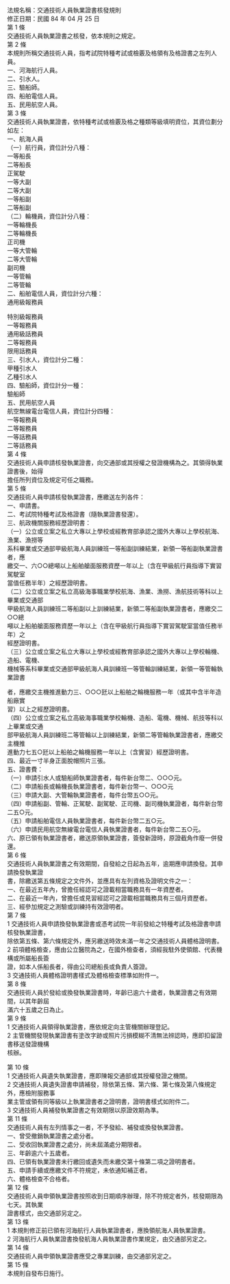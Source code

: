 法規名稱：交通技術人員執業證書核發規則  
修正日期：民國 84 年 04 月 25 日  
第 1 條  
交通技術人員執業證書之核發，依本規則之規定。  
第 2 條  
本規則所稱交通技術人員，指考試院特種考試或檢覈及格領有及格證書之左列人員。  
一、河海航行人員。  
二、引水人。  
三、驗船師。  
四、船舶電信人員。  
五、民用航空人員。  
第 3 條  
交通技術人員執業證書，依特種考試或檢覈及格之種類等級填明資位，其資位劃分如左：  
一、航海人員  
（一）航行員，資位計分八種：  
一等船長  
二等船長  
正駕駛  
一等大副  
二等大副  
一等船副  
二等船副  
（二）輪機員，資位計分八種：  
一等輪機長  
二等輪機長  
正司機  
一等大管輪  
二等大管輪  
副司機  
一等管輪  
二等管輪  
二、船舶電信人員，資位計分六種：  
通用級報務員  


特別級報務員  
一等報務員  
通用級話務員  
二等報務員  
限用話務員  
三、引水人，資位計分二種：  
甲種引水人  
乙種引水人  
四、驗船師，資位計分一種：  
驗船師  
五、民用航空人員  
航空無線電台電信人員，資位計分四種：  
一等報務員  
二等報務員  
一等話務員  
二等話務員  
第 4 條  
交通技術人員申請核發執業證書，向交通部或其授權之發證機構為之。其領得執業證書後，始得  
擔任所列資位及規定可任之職務。  
第 5 條  
交通技術人員申請核發執業證書，應繳送左列各件：  
一、申請書。  
二、考試院特種考試及格證書（隨執業證書發還）。  
三、航政機關服務經歷證明書：  
（一）公立或立案之私立大專以上學校或經教育部承認之國外大專以上學校航海、漁業、漁撈等  
系科畢業或交通部甲級航海人員訓練班一等船副訓練結業，新領一等船副執業證書者，應  
繳交一、六○○總噸以上船舶艙面服務資歷一年以上（含在甲級航行員指導下實習駕駛室  
當值任務半年）之經歷證明書。  
（二）公立或立案之私立高級海事職業學校航海、漁業、漁撈、漁航技術等科以上畢業或交通部  
甲級航海人員訓練班二等船副以上訓練結業，新領二等船副執業證書者，應繳交二○○總  
噸以上船舶艙面服務資歷一年以上（含在甲級航行員指導下實習駕駛室當值任務半年）之  
經歷證明書。  
（三）公立或立案之私立大專以上學校或經教育部承認之國外大專以上學校輪機、造船、電機、  
機械等系科畢業或交通部甲級航海人員訓練班一等管輪訓練結業，新領一等管輪執業證書  


者，應繳交主機推進動力三、○○○瓩以上船舶之輪機服務一年（或其中含半年造船廠實  
習）以上之經歷證明書。  
（四）公立或立案之私立高級海事職業學校輪機、造船、電機、機械、航技等科以上畢業或交通  
部甲級航海人員訓練班二等管輪以上訓練結業，新領二等管輪執業證書者，應繳交主機推  
進動力七五○瓩以上船舶之輪機服務一年以上（含實習）經歷證明書。  
四、最近一寸半身正面脫帽照片三張。  
五、證書費：  
（一）申請引水人或驗船師執業證書者，每件新台幣二、○○○元。  
（二）申請船長或輪機長執業證書者，每件新台幣一、○○○元  
（三）申請大副、大管輪執業證書者，每件台幣五○○元。  
（四）申請船副、管輪、正駕駛、副駕駛、正司機、副司機執業證者，每件新台幣二五○元。  
（五）申請船舶電信人員執業證書者，每件新台幣二五○元。  
（六）申請民用航空無線電台電信人員執業證書者，每件新台幣二五○元。  
六、原已領有執業證書者，繳送原領執業證書，簽發新證時，原證截角作廢一併發還。  
第 6 條  
交通技術人員執業證書之有效期間，自發給之日起為五年，逾期應申請換發。其申請換發執業證  
書，除繳送第五條規定之文件外，並應具有左列資格及證明文件之一：  
一、在最近五年內，曾擔任經認可之證載相當職務具有一年資歷者。  
二、在最近一年內，曾擔任或見習經認可之證載相當職務具有三個月資歷者。  
三、經參加規定之測驗或訓練持有效證明者。  
第 7 條  
1 交通技術人員申請換發執業證書或憑考試院一年前發給之特種考試及格證書申請核發執業證書，  
除依第五條、第六條規定外，應另繳送時效未滿一年之交通技術人員體格證明書。  
2 前項體格檢查，應由公立醫院為之，在國外檢查者，須經我駐外使領館、代表機構或所屬船長簽  
證，如本人係船長者，得由公司總船長或負責人簽證。  
3 交通技術人員體格證明書樣式及體格檢查標準如附件一。  
第 8 條  
交通技術人員於發給或換發執業證書時，年齡已逾六十歲者，執業證書之有效期間，以其年齡屆  
滿六十五歲之日為止。  
第 9 條  
1 交通技術人員領得執業證書，應依規定向主管機關辦理登記。  
2 主管機關發現執業證書有塗改字跡或照片污損模糊不清無法辨認時，應即扣留證書移送發證機構  
核辦。  


第 10 條  
1 交通技術人員遺失執業證書，應即陳報交通部或其授權發證之機關。  
2 交通技術人員遺失證書申請補發，除依第五條、第六條、第七條及第八條規定外，應檢附服務事  
業主管或領有同等級以上執業證書者之證明書，證明書樣式如附件二。  
3 交通技術人員補發執業證書之有效期限以原證效期為準。  
第 11 條  
交通技術人員有左列情事之一者，不予發給、補發或換發執業證書。  
一、曾受撤銷執業證書之處分者。  
二、受收回執業證書之處分，尚未屆滿處分期限者。  
三、年齡逾六十五歲者。  
四、已領有執業證書未行繳回或遺失而未繳交第十條第二項之證明書者。  
五、申請手續或應繳文件不符規定，未依通知補正者。  
六、體格檢查不合格者。  
第 12 條  
交通技術人員申領執業證書按照收到日期順序辦理，除不符規定者外，核發期限為七天。其執業  
證書樣式，由交通部另定之。  
第 13 條  
1 本規則修正前已領有河海航行人員執業證書者，應換領航海人員執業證書。  
2 河海航行人員執業證書換發航海人員執業證書作業規定，由交通部另定之。  
第 14 條  
交通技術人員申領執業證書應受之專業訓練，由交通部另定之。  
第 15 條  
本規則自發布日施行。  


